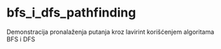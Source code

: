 # bfs_i_dfs_pathfinding
Demonstracija pronalaženja putanja kroz lavirint korišćenjem algoritama BFS i DFS
